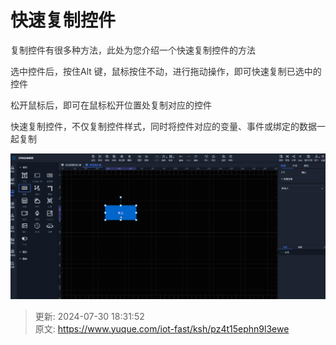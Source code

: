 # 快速复制控件

<font style="color:rgb(51, 51, 51);">复制控件有很多种方法，此处为您介绍一个快速复制控件的方法</font>

<font style="color:rgb(51, 51, 51);">选中控件后，按住Alt 键，鼠标按住不动，进行拖动操作，即可快速复制已选中的控件</font>

<font style="color:rgb(51, 51, 51);">松开鼠标后，即可在鼠标松开位置处复制对应的控件</font>

<font style="color:rgb(51, 51, 51);">快速复制控件，不仅复制控件样式，同时将控件对应的变量、事件或绑定的数据一起复制</font>

![1722335488102-6283a12a-500a-450f-a663-5e51468210f5.gif](./img/NXY89_xRf7S6bLZ0/1722335488102-6283a12a-500a-450f-a663-5e51468210f5-723587.gif)



> 更新: 2024-07-30 18:31:52  
> 原文: <https://www.yuque.com/iot-fast/ksh/pz4t15ephn9l3ewe>